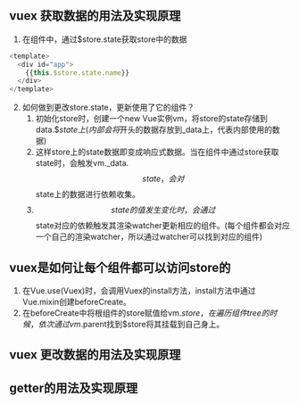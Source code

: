 ## vuex 获取数据的用法及实现原理
1. 在组件中，通过$store.state获取store中的数据
``` js
<template>
  <div id="app">
    {{this.$store.state.name}}
  </div>
</template>
```
2. 如何做到更改store.state，更新使用了它的组件？
    1. 初始化store时，创建一个new Vue实例vm，将store的state存储到data.$$state上(内部会将$开头的数据存放到_data上，代表内部使用的数据)
    2. 这样store上的state数据即变成响应式数据。当在组件中通过store获取state时，会触发vm._data.$$state，会对$$state上的数据进行依赖收集。
    3. $$state的值发生变化时，会通过$$state对应的依赖触发其渲染watcher更新相应的组件。(每个组件都会对应一个自己的渲染watcher，所以通过watcher可以找到对应的组件)

## vuex是如何让每个组件都可以访问store的
1. 在Vue.use(Vuex)时，会调用Vuex的install方法，install方法中通过Vue.mixin创建beforeCreate。
2. 在beforeCreate中将根组件的store赋值给vm.$store，在遍历组件tree的时候，依次通过vm.$parent找到$store将其挂载到自己身上。

## vuex 更改数据的用法及实现原理

## getter的用法及实现原理